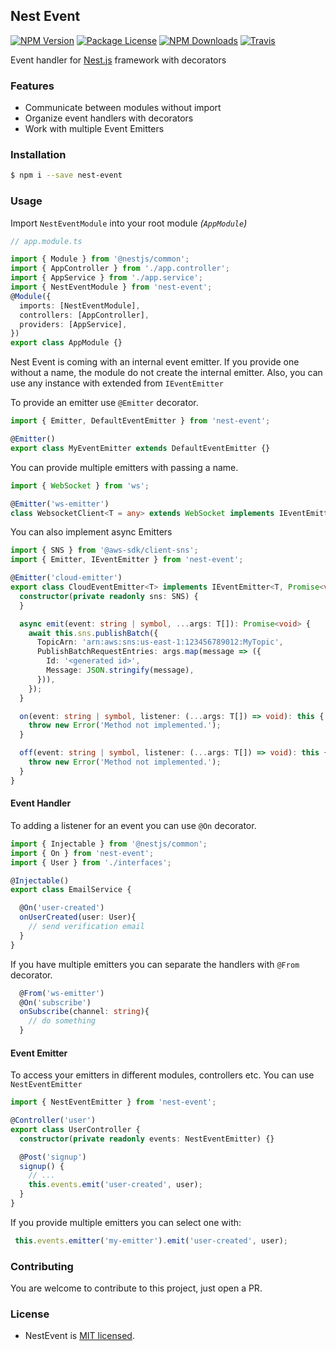 ## Nest Event
<p>
  <a href="https://www.npmjs.com/~nest-event" target="_blank"><img src="https://img.shields.io/npm/v/nest-event.svg"
      alt="NPM Version" /></a>
  <a href="https://www.npmjs.com/~nest-event" target="_blank"><img src="https://img.shields.io/npm/l/nest-event.svg"
      alt="Package License" /></a>
  <a href="https://www.npmjs.com/~nest-event" target="_blank"><img
      src="https://img.shields.io/npm/dm/nest-event.svg" alt="NPM Downloads" /></a>
  <a href="https://travis-ci.org/javascript-dragons/nest-event"><img
      src="https://api.travis-ci.org/javascript-dragons/nest-event.svg?branch=master" alt="Travis" /></a>
</p>
  <p >Event handler for <a href="https://nestjs.com" target="_blank">Nest.js</a> framework with decorators </p>

### Features
- Communicate between modules without import
- Organize event handlers with decorators
- Work with multiple Event Emitters

### Installation

```bash
$ npm i --save nest-event
```
### Usage
Import `NestEventModule` into your root module _(`AppModule`)_

```ts
// app.module.ts

import { Module } from '@nestjs/common';
import { AppController } from './app.controller';
import { AppService } from './app.service';
import { NestEventModule } from 'nest-event';
@Module({
  imports: [NestEventModule],
  controllers: [AppController],
  providers: [AppService],
})
export class AppModule {}
```

Nest Event is coming with an internal event emitter. If you provide one without a name, the module do not create the internal emitter. Also, you can use any instance with extended from `IEventEmitter`

To provide an emitter use `@Emitter` decorator.

```ts
import { Emitter, DefaultEventEmitter } from 'nest-event';

@Emitter()
export class MyEventEmitter extends DefaultEventEmitter {}
```

You can provide multiple emitters with passing a name.

```ts
import { WebSocket } from 'ws';

@Emitter('ws-emitter')
class WebsocketClient<T = any> extends WebSocket implements IEventEmitter<T, boolean> {}
```

You can also implement async Emitters

```ts
import { SNS } from '@aws-sdk/client-sns';
import { Emitter, IEventEmitter } from 'nest-event';

@Emitter('cloud-emitter')
export class CloudEventEmitter<T> implements IEventEmitter<T, Promise<void>> {
  constructor(private readonly sns: SNS) {
  }

  async emit(event: string | symbol, ...args: T[]): Promise<void> {
    await this.sns.publishBatch({
      TopicArn: 'arn:aws:sns:us-east-1:123456789012:MyTopic',
      PublishBatchRequestEntries: args.map(message => ({
        Id: '<generated id>',
        Message: JSON.stringify(message),
      })),
    });
  }

  on(event: string | symbol, listener: (...args: T[]) => void): this {
    throw new Error('Method not implemented.');
  }

  off(event: string | symbol, listener: (...args: T[]) => void): this {
    throw new Error('Method not implemented.');
  }
}
```


#### Event Handler

To adding a listener for an event you can use `@On` decorator.

```ts
import { Injectable } from '@nestjs/common';
import { On } from 'nest-event';
import { User } from './interfaces';

@Injectable()
export class EmailService {

  @On('user-created')
  onUserCreated(user: User){
    // send verification email
  }
}
```
If you have multiple emitters you can separate the handlers with `@From` decorator.

```ts
  @From('ws-emitter')
  @On('subscribe')
  onSubscribe(channel: string){
    // do something
  }
```
#### Event Emitter

To access your emitters in different modules, controllers etc. You can use  `NestEventEmitter`

```ts
import { NestEventEmitter } from 'nest-event';

@Controller('user')
export class UserController {
  constructor(private readonly events: NestEventEmitter) {}

  @Post('signup')
  signup() {
    // ...
    this.events.emit('user-created', user);
  }
}
```
If you provide multiple emitters you can select one with:

```ts
 this.events.emitter('my-emitter').emit('user-created', user);
```

### Contributing

You are welcome to contribute to this project, just open a PR.
### License

- NestEvent is [MIT licensed](LICENSE).
